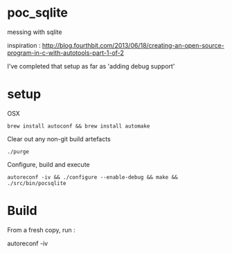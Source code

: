 # poc_sqlite
messing with sqlite

inspiration :  http://blog.fourthbit.com/2013/06/18/creating-an-open-source-program-in-c-with-autotools-part-1-of-2

I've completed that setup as far as 'adding debug support'

# setup 

OSX 
```
brew install autoconf && brew install automake
```

Clear out any non-git build artefacts
```
./purge
```

Configure, build and execute
```
autoreconf -iv && ./configure --enable-debug && make && ./src/bin/pocsqlite
```

# Build 

From a fresh copy, run :

autoreconf -iv


